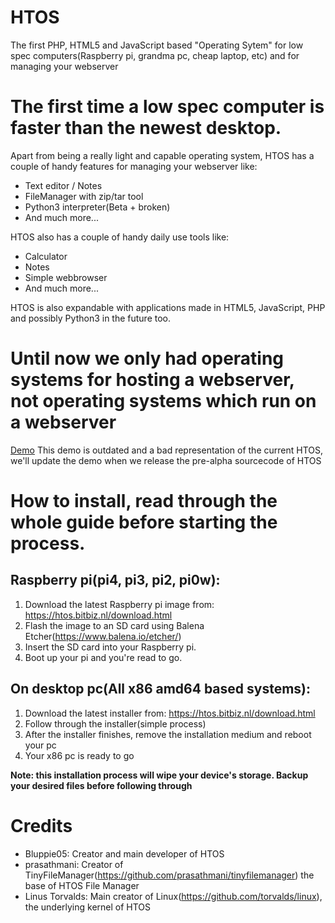 # HTOS
The first PHP, HTML5 and JavaScript based "Operating Sytem" for low spec computers(Raspberry pi, grandma pc, cheap laptop, etc) and for managing your webserver

# The first time a low spec computer is faster than the newest desktop.
Apart from being a really light and capable operating system, HTOS has a couple of handy features for managing your webserver like:
- Text editor / Notes
- FileManager with zip/tar tool
- Python3 interpreter(Beta + broken)
- And much more...

HTOS also has a couple of handy daily use tools like:
- Calculator
- Notes
- Simple webbrowser
- And much more...

HTOS is also expandable with applications made in HTML5, JavaScript, PHP and possibly Python3 in the future too.

# Until now we only had operating systems for hosting a webserver, not operating systems which run on a webserver

[Demo](http://htos-demo.epizy.com/htos) This demo is outdated and a bad representation of the current HTOS, we'll update the demo when we release the pre-alpha sourcecode of HTOS

# How to install, read through the whole guide before starting the process.
## Raspberry pi(pi4, pi3, pi2, pi0w):
1. Download the latest Raspberry pi image from: https://htos.bitbiz.nl/download.html
2. Flash the image to an SD card using Balena Etcher(https://www.balena.io/etcher/)
3. Insert the SD card into your Raspberry pi.
4. Boot up your pi and you're read to go.

## On desktop pc(All x86 amd64 based systems):
1. Download the latest installer from: https://htos.bitbiz.nl/download.html
2. Follow through the installer(simple process)
3. After the installer finishes, remove the installation medium and reboot your pc
4. Your x86 pc is ready to go

**Note: this installation process will wipe your device's storage. Backup your desired files before following through**

# Credits
- Bluppie05: Creator and main developer of HTOS
- prasathmani: Creator of TinyFileManager(https://github.com/prasathmani/tinyfilemanager) the base of HTOS File Manager
- Linus Torvalds: Main creator of Linux(https://github.com/torvalds/linux), the underlying kernel of HTOS
